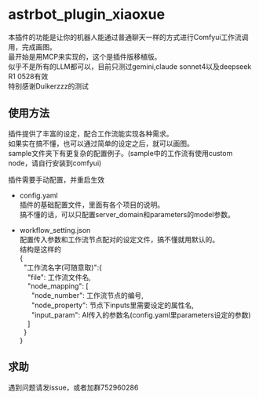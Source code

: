 # astrbot_plugin_xiaoxue
本插件的功能是让你的机器人能通过普通聊天一样的方式进行Comfyui工作流调用，完成画图。  
最开始是用MCP来实现的，这个是插件版移植版。  
似乎不是所有的LLM都可以，目前只测过gemini,claude sonnet4以及deepseek R1 0528有效  
特别感谢Duikerzzz的测试

## 使用方法
插件提供了丰富的设定，配合工作流能实现各种需求。  
如果实在搞不懂，也可以通过简单的设定之后，就可以画图。  
sample文件夹下有更复杂的配置例子。(sample中的工作流有使用custom node，请自行安装到comfyui)  

插件需要手动配置，并重启生效  
- config.yaml  
  插件的基础配置文件，里面有各个项目的说明。  
  搞不懂的话，可以只配置server_domain和parameters的model参数。  

- workflow_setting.json  
  配置传入参数和工作流节点配对的设定文件，搞不懂就用默认的。  
  结构是这样的  
  {  
  &nbsp;&nbsp;"工作流名字(可随意取)":{  
  &nbsp;&nbsp;&nbsp;&nbsp;"file": 工作流文件名,  
  &nbsp;&nbsp;&nbsp;&nbsp;"node_mapping": [  
  &nbsp;&nbsp;&nbsp;&nbsp;&nbsp;&nbsp;"node_number": 工作流节点的编号,  
  &nbsp;&nbsp;&nbsp;&nbsp;&nbsp;&nbsp;"node_property": 节点下inputs里需要设定的属性名,  
  &nbsp;&nbsp;&nbsp;&nbsp;&nbsp;&nbsp;"input_param": AI传入的参数名(config.yaml里parameters设定的参数)  
  &nbsp;&nbsp;&nbsp;&nbsp;]  
  &nbsp;&nbsp;}  
  }  

## 求助
遇到问题请发issue，或者加群752960286